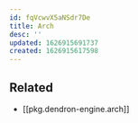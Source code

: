 ```yaml
---
id: fqVcwvX5aNSdr7De
title: Arch
desc: ''
updated: 1626915691737
created: 1626915617598
---
```


## Related
- [[pkg.dendron-engine.arch]]